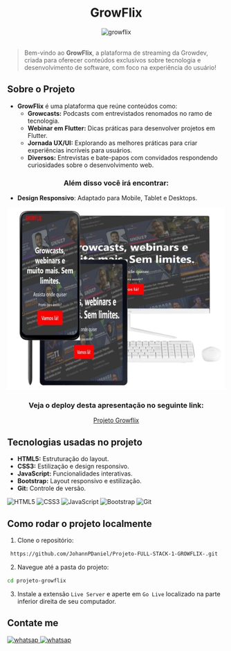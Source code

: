 <h1 align="center">GrowFlix</h1>

<div align="center">
    <img src="./images/logo-growflix.svg" alt="growflix" width="180px" />
</div>
<br>

> Bem-vindo ao **GrowFlix**, a plataforma de streaming da Growdev, criada para oferecer conteúdos exclusivos sobre tecnologia e desenvolvimento de software, com foco na experiência do usuário!

## Sobre o Projeto
- **GrowFlix** é uma plataforma que reúne conteúdos como:
  - **Growcasts:** Podcasts com entrevistados renomados no ramo de tecnologia.
  - **Webinar em Flutter:** Dicas práticas para desenvolver projetos em Flutter.
  - **Jornada UX/UI:** Explorando as melhores práticas para criar experiências incríveis para usuários.
  - **Diversos:** Entrevistas e bate-papos com convidados respondendo curiosidades sobre o desenvolvimento web.

<h3 align="center">Além disso você irá encontrar: </h3>

- **Design Responsivo**: Adaptado para Mobile, Tablet e Desktops.
<div align="center">
    <img src="./images/responsividade.png" alt="responsividade" />
</div>

<h3 align="center">Veja o deploy desta apresentação no seguinte link:</h3>

<div align="center">
    <a href="https://projeto-full-stack-1-growflix.vercel.app/">Projeto Growflix</a>
</div>

## Tecnologias usadas no projeto
- **HTML5:** Estruturação do layout.
- **CSS3:** Estilização e design responsivo.
- **JavaScript:** Funcionalidades interativas.
- **Bootstrap:** Layout responsivo e estilização.
- **Git:** Controle de versão.

<div>
    <img src="https://img.shields.io/badge/html5-%23E34F26.svg?style=for-the-badge&logo=html5&logoColor=white" alt="HTML5">
    <img src="https://img.shields.io/badge/css3-%231572B6.svg?style=for-the-badge&logo=css3&logoColor=white" alt="CSS3">
    <img src="https://img.shields.io/badge/JavaScript-F7DF1E?style=for-the-badge&logo=javascript&logoColor=black" alt="JavaScript">
    <img src="https://img.shields.io/badge/Bootstrap-563D7C?style=for-the-badge&logo=bootstrap&logoColor=white" alt="Bootstrap">
    <img src="https://img.shields.io/badge/GIT-E44C30?style=for-the-badge&logo=git&logoColor=white" alt="Git">
</div>

## Como rodar o projeto localmente
1. Clone o repositório:

```bash
 https://github.com/JohannPDaniel/Projeto-FULL-STACK-1-GROWFLIX-.git
 ```
2. Navegue até a pasta do projeto:
```bash
cd projeto-growflix
```
3. Instale a extensão `Live Server` e aperte em `Go Live` localizado na parte inferior direita de seu computador.
## Contate me

<a href="https://wa.me/5519991069456">
    <img src="https://img.shields.io/badge/WhatsApp-25D366?style=for-the-badge&logo=whatsapp&logoColor=white" alt="whatsap" />
</a>
<a href="https://www.linkedin.com/in/johann-patr%C3%ADcio-daniel-112425196/">
    <img src="https://img.shields.io/badge/linkedin-%230077B5.svg?style=for-the-badge&logo=linkedin&logoColor=white" alt="whatsap" />
</a>